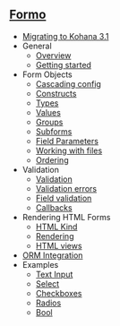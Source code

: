 ## [Formo]()
 - [Migrating to Kohana 3.1](formo.31migration)
 - General
	 - [Overview](formo.overview)
	 - [Getting started](formo.getting-started)
 - Form Objects
 	 - [Cascading config](formo.cascading_config)
	 - [Constructs](formo.constructs)
	 - [Types](formo.types)
	 - [Values](formo.values)
	 - [Groups](formo.groups)
	 - [Subforms](formo.subforms)
	 - [Field Parameters](formo.parameters)
	 - [Working with files](formo.files)
	 - [Ordering](formo.ordering)
 - Validation
	 - [Validation](formo.validation)
	 - [Validation errors](formo.errors)
	 - [Field validation](formo.validation-field)
	 - [Callbacks](formo.callbacks)
 - Rendering HTML Forms
	 - [HTML Kind](formo.html_kind)
	 - [Rendering](formo.rendering)
	 - [HTML views](formo.html-views)
 - [ORM Integration](formo.orm)
 - Examples
 	- [Text Input](formo.ex.input)
 	- [Select](formo.ex.select)
 	- [Checkboxes](formo.ex.checkboxes)
 	- [Radios](formo.ex.radios)
 	- [Bool](formo.ex.bool)